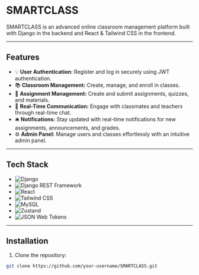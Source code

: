 # SMARTCLASS

SMARTCLASS is an advanced online classroom management platform built with Django in the backend and React & Tailwind CSS in the frontend.

---

## Features

- 💡 **User Authentication:** Register and log in securely using JWT authentication.
- 📚 **Classroom Management:** Create, manage, and enroll in classes.
- 📝 **Assignment Management:** Create and submit assignments, quizzes, and materials.
- 💬 **Real-Time Communication:** Engage with classmates and teachers through real-time chat.
- 🛎️ **Notifications:** Stay updated with real-time notifications for new assignments, announcements, and grades.
- ⚙️ **Admin Panel:** Manage users and classes effortlessly with an intuitive admin panel.

---

## Tech Stack

- ![Django](https://img.shields.io/badge/Backend-Django-green?logo=django&style=flat-square)
- ![Django REST Framework](https://img.shields.io/badge/Backend-Django_REST_Framework-green?logo=django&style=flat-square)
- ![React](https://img.shields.io/badge/Frontend-React-blue?logo=react&style=flat-square)
- ![Tailwind CSS](https://img.shields.io/badge/Frontend-Tailwind_CSS-blue?logo=tailwind-css&style=flat-square)
- ![MySQL](https://img.shields.io/badge/Database-MySQL-orange?logo=mysql&style=flat-square)
- ![Zustand](https://img.shields.io/badge/State_Management-Zustand-orange?style=flat-square)
- ![JSON Web Tokens](https://img.shields.io/badge/Authentication-JSON_Web_Tokens-orange?style=flat-square)

---

## Installation

1. Clone the repository:

```bash
git clone https://github.com/your-username/SMARTCLASS.git
